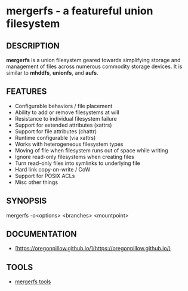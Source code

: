 # mergerfs - a featureful union filesystem

## DESCRIPTION

**mergerfs** is a union filesystem geared towards simplifying storage
and management of files across numerous commodity storage devices. It
is similar to **mhddfs**, **unionfs**, and **aufs**.

## FEATURES

- Configurable behaviors / file placement
- Ability to add or remove filesystems at will
- Resistance to individual filesystem failure
- Support for extended attributes (xattrs)
- Support for file attributes (chattr)
- Runtime configurable (via xattrs)
- Works with heterogeneous filesystem types
- Moving of file when filesystem runs out of space while writing
- Ignore read-only filesystems when creating files
- Turn read-only files into symlinks to underlying file
- Hard link copy-on-write / CoW
- Support for POSIX ACLs
- Misc other things

## SYNOPSIS

mergerfs -o&lt;options&gt; &lt;branches&gt; &lt;mountpoint&gt;

## DOCUMENTATION

- [https://oregonpillow.github.io/](https://oregonpillow.github.io/)

## TOOLS

- [mergerfs tools](https://github.com/trapexit/mergerfs-tools)
